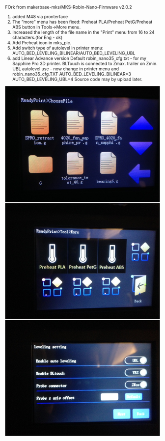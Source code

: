FOrk from 
makerbase-mks/MKS-Robin-Nano-Firmware v2.0.2

1. added M48 via pronterface
2. The “more” menu has been fixed: Preheat PLA/Preheat PetG/Preheat ABS button in Tools->More menu.
3. Increased the length of the file name in the "Print" menu from 16 to 24 characters.(for Eng - ok)
4. Add Preheat icon in mks_pic.
5. Add switch type of autolevel in printer menu: AUTO_BED_LEVELING_BILINEAR/AUTO_BED_LEVELING_UBL
6. add Linear Advance version 
Default robin_nano35_cfg.txt - for my Sapphire Pro 3D printer. BLTouch is connected to Zmax. trailer on Zmin. 
UBL autolevel use - now change in printer menu and robin_nano35_cfg.TXT
  AUTO_BED_LEVELING_BILINEAR=3
  AUTO_BED_LEVELING_UBL=4
Source code may by upload later.

![LOng name](https://github.com/ochkariky/MKS-Robin-Nano-Firmware_compile/blob/master/long%20name.JPG)
![More](https://github.com/ochkariky/MKS-Robin-Nano-Firmware_compile/blob/master/more.JPG)
![UBL](https://github.com/ochkariky/MKS-Robin-Nano-Firmware_compile/blob/master/UBL.JPG)
